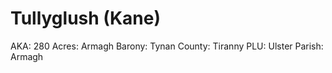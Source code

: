 # Tullyglush (Kane)

AKA: 280
Acres: Armagh
Barony: Tynan
County: Tiranny
PLU: Ulster
Parish: Armagh